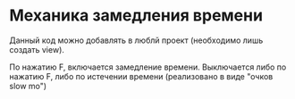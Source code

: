<h1>Механика замедления времени</h1>
Данный код можно добавлять в люблй проект (необходимо лишь создать view).

По нажатию F, включается замедление времени. Выключается либо по нажатию F, либо по истечении времени (реализовано в виде "очков slow mo")
